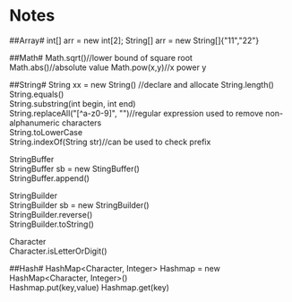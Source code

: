 Notes
=================

##Array#
int[] arr = new int[2];
String[] arr = new String[]{"11","22"}


##Math#
Math.sqrt()//lower bound of square root  
Math.abs()//absolute value
Math.pow(x,y)//x power y

##String#
String xx = new String() //declare and allocate
String.length()  
String.equals()  
String.substring(int begin, int end)  
String.replaceAll("[^a-z0-9]", "")//regular expression used to remove non-alphanumeric characters  
String.toLowerCase  
String.indexOf(String str)//can be used to check prefix  

StringBuffer  
StringBuffer sb = new StingBuffer()  
StringBuffer.append()  

StringBuilder  
StringBuilder sb = new StringBuilder()  
StringBuilder.reverse()  
StringBuilder.toString()  

Character  
Character.isLetterOrDigit() 

##Hash#
HashMap<Character, Integer> Hashmap = new HashMap<Character, Integer>()  
Hashmap.put(key,value)
Hashmap.get(key)